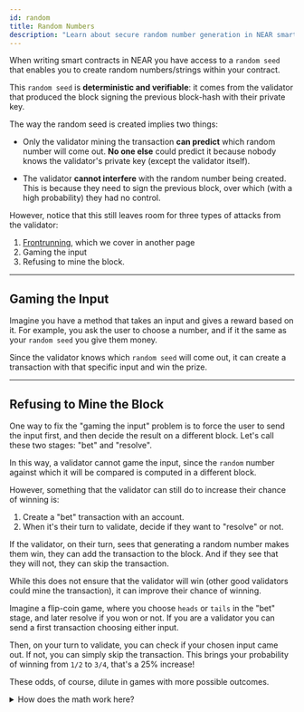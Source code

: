 ```yaml
---
id: random
title: Random Numbers
description: "Learn about secure random number generation in NEAR smart contracts and how to avoid predictable randomness vulnerabilities."
---
```


When writing smart contracts in NEAR you have access to a `random seed` that enables you to create random numbers/strings
within your contract.

This `random seed` is **deterministic and verifiable**: it comes from the validator that produced the block signing the previous
block-hash with their private key.

The way the random seed is created implies two things:

- Only the validator mining the transaction **can predict** which random number will come out. **No one else** could predict it because nobody knows the validator's private key (except the validator itself).

- The validator **cannot interfere** with the random number being created. This is because they need to sign the previous block, over which (with a high probability) they had no control.


However, notice that this still leaves room for three types of attacks from the validator:
1. [Frontrunning](./frontrunning.md), which we cover in another page
2. Gaming the input
3. Refusing to mine the block. 

----

## Gaming the Input
Imagine you have a method that takes an input and gives a reward based on it. For example, you ask the user to choose a number,
and if it the same as your `random seed` you give them money.

Since the validator knows which `random seed` will come out, it can create a transaction with that specific input and win the prize.

----

## Refusing to Mine the Block
One way to fix the "gaming the input" problem is to force the user to send the input first, and then decide the result on a different block.
Let's call these two stages: "bet" and "resolve".

In this way, a validator cannot game the input, since the `random` number against which it will be compared is computed in a different block.

However, something that the validator can still do to increase their chance of winning is:
1. Create a "bet" transaction with an account.
2. When it's their turn to validate, decide if they want to "resolve" or not.

If the validator, on their turn, sees that generating a random number makes them win, they can add the transaction to the block. And if they
see that they will not, they can skip the transaction.

While this does not ensure that the validator will win (other good validators could mine the transaction), it can improve their chance of winning.

Imagine a flip-coin game, where you choose `heads` or `tails` in the "bet" stage, and later resolve if you won or not. If you are a validator
you can send a first transaction choosing either input.

Then, on your turn to validate, you can check if your chosen input came out. If not, you can simply skip the transaction. This brings your
probability of winning from `1/2` to `3/4`, that's a 25% increase!

These odds, of course, dilute in games with more possible outcomes.

<details>
<summary>How does the math work here?</summary>

Imagine you always bet for `heads`.

In a fair coin-flip game you have 50-50 percent chance of winning, this is because after the coin is flipped there are two possible outcomes:
`H` and `T`, and you only win in one (`H`).

However, if you can choose to flip again if `tails` comes out, now there are 4 scenarios: `H H` `T H` `H T` `T T`, and in 3 of those
you win (all the ones including an `H`)!!!.

</details>
